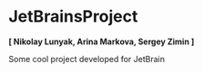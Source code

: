 # JetBrainsProject
__[ Nikolay Lunyak, Arina Markova, Sergey Zimin ]__

Some cool project developed for JetBrain
